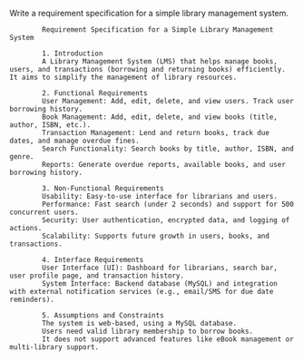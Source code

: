Write a requirement specification for a simple library management system.

            Requirement Specification for a Simple Library Management System

            1. Introduction
            A Library Management System (LMS) that helps manage books, users, and transactions (borrowing and returning books) efficiently. It aims to simplify the management of library resources.

            2. Functional Requirements
            User Management: Add, edit, delete, and view users. Track user borrowing history.
            Book Management: Add, edit, delete, and view books (title, author, ISBN, etc.).
            Transaction Management: Lend and return books, track due dates, and manage overdue fines.
            Search Functionality: Search books by title, author, ISBN, and genre.
            Reports: Generate overdue reports, available books, and user borrowing history.

            3. Non-Functional Requirements
            Usability: Easy-to-use interface for librarians and users.
            Performance: Fast search (under 2 seconds) and support for 500 concurrent users.
            Security: User authentication, encrypted data, and logging of actions.
            Scalability: Supports future growth in users, books, and transactions.

            4. Interface Requirements
            User Interface (UI): Dashboard for librarians, search bar, user profile page, and transaction history.
            System Interface: Backend database (MySQL) and integration with external notification services (e.g., email/SMS for due date reminders).

            5. Assumptions and Constraints
            The system is web-based, using a MySQL database.
            Users need valid library membership to borrow books.
            It does not support advanced features like eBook management or multi-library support.